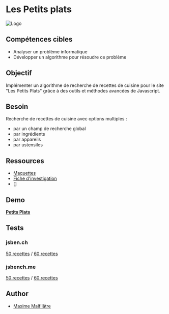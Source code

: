# Les Petits plats

![Logo](https://raw.githubusercontent.com/maxew33/petits-plats/main/asset/img/logo.png)

## Compétences cibles

- Analyser un problème informatique
- Développer un algorithme pour résoudre ce problème

## Objectif

Implémenter un algorithme de recherche de recettes de cuisine pour le site "Les Petits Plats" grâce à des outils et méthodes avancées de Javascript.

## Besoin

Recherche de recettes de cuisine avec options multiples :

* par un champ de recherche global
* par ingrédients
* par appareils
* par ustensiles

## Ressources
* [Maquettes]()
* [Fiche d'investigation]()
* []


## Demo

**[Petits Plats](https://maxew33.github.io/petits-plats/)**


## Tests
### jsben.ch
[50 recettes](https://jsben.ch/chP5k) / [60 recettes](https://jsben.ch/8b1Bk)
### jsbench.me
[50 recettes](https://jsben.ch/chP5k) / [60 recettes](https://jsben.ch/8b1Bk)


## Author

- [Maxime Malfilâtre](https://www.github.com/maxew33)

